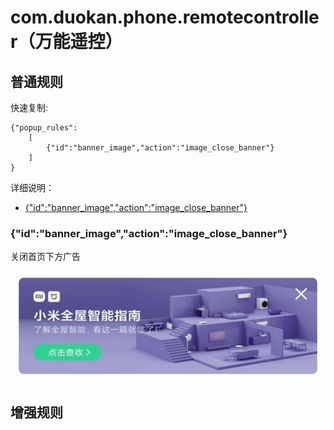 # com.duokan.phone.remotecontroller（万能遥控）

## 普通规则

快速复制:
```
{"popup_rules":
    [
        {"id":"banner_image","action":"image_close_banner"}
    ]
}
```
详细说明：
- [{"id":"banner_image","action":"image_close_banner"}](#idbanner_imageactionimage_close_banner)

### {"id":"banner_image","action":"image_close_banner"}
关闭首页下方广告

![](./assets/首页下方广告.jpg)


## 增强规则
